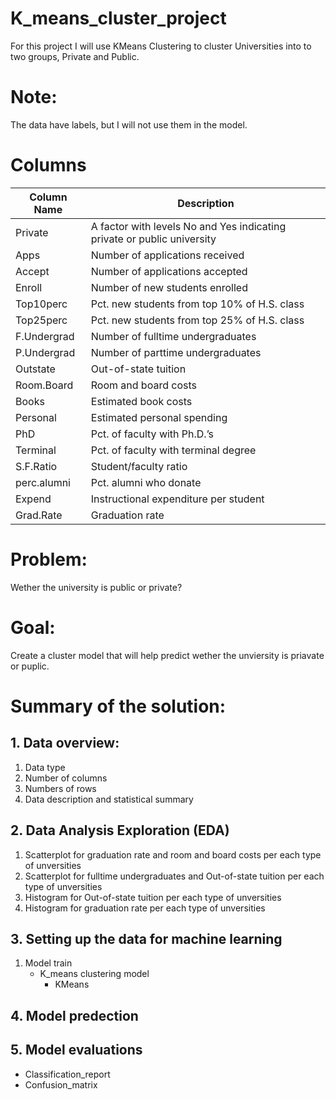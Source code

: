 # K_means_cluster_project
For this project I will use KMeans Clustering to cluster Universities into to two groups, Private and Public.  

# Note:
The data have labels, but I will not use them in the model.

# Columns    
Column Name | Description
------------ | -------------
Private | A factor with levels No and Yes indicating private or public university
Apps | Number of applications received
Accept | Number of applications accepted
Enroll | Number of new students enrolled
Top10perc | Pct. new students from top 10% of H.S. class
Top25perc | Pct. new students from top 25% of H.S. class
F.Undergrad | Number of fulltime undergraduates
P.Undergrad | Number of parttime undergraduates
Outstate | Out-of-state tuition
Room.Board | Room and board costs
Books | Estimated book costs
Personal | Estimated personal spending
PhD | Pct. of faculty with Ph.D.’s
Terminal | Pct. of faculty with terminal degree
S.F.Ratio | Student/faculty ratio
perc.alumni | Pct. alumni who donate
Expend | Instructional expenditure per student
Grad.Rate | Graduation rate

# Problem:  
Wether the university is public or private?

# Goal:
Create a cluster model that will help predict wether the unviersity is priavate or puplic.

# Summary of the solution:
## 1. Data overview:
   1. Data type
   2. Number of columns
   3. Numbers of rows
   4. Data description and statistical summary
## 2. Data Analysis Exploration (EDA)
   1. Scatterplot for graduation rate and room and board costs per each type of unversities
   2. Scatterplot for fulltime undergraduates and Out-of-state tuition per each type of unversities
   3. Histogram for Out-of-state tuition per each type of unversities 
   4. Histogram for graduation rate per each type of unversities 
## 3. Setting up the data for machine learning
   1. Model train
       * K_means clustering model
         * KMeans
## 4. Model predection
## 5. Model evaluations
   * Classification_report
   * Confusion_matrix
